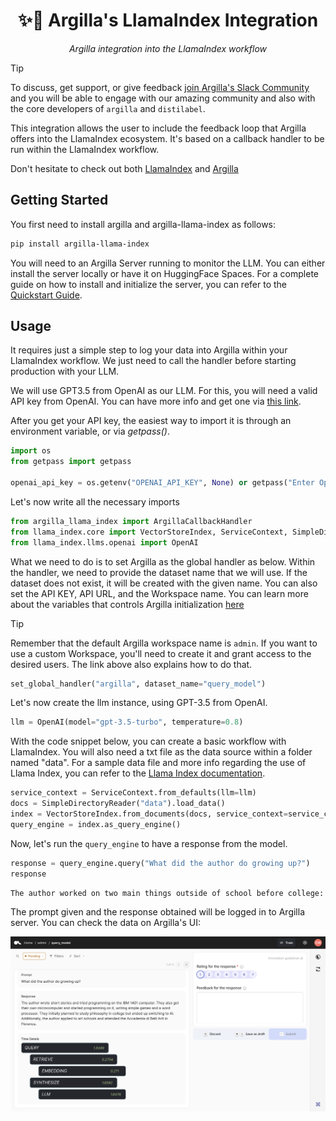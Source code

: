 <div align="center">
  <h1>✨🦙 Argilla's LlamaIndex Integration</h1>
  <p><em> Argilla integration into the LlamaIndex workflow</em></p>
</div>

> [!TIP]
> To discuss, get support, or give feedback [join Argilla's Slack Community](https://join.slack.com/t/rubrixworkspace/shared_invite/zt-whigkyjn-a3IUJLD7gDbTZ0rKlvcJ5g) and you will be able to engage with our amazing community and also with the core developers of `argilla` and `distilabel`.


This integration allows the user to include the feedback loop that Argilla offers into the LlamaIndex ecosystem. It's based on a callback handler to be run within the LlamaIndex workflow. 

Don't hesitate to check out both [LlamaIndex](https://github.com/run-llama/llama_index) and [Argilla](https://github.com/argilla-io/argilla)

## Getting Started

You first need to install argilla and argilla-llama-index as follows:

```bash
pip install argilla-llama-index
```

You will need to an Argilla Server running to monitor the LLM. You can either install the server locally or have it on HuggingFace Spaces. For a complete guide on how to install and initialize the server, you can refer to the [Quickstart Guide](https://docs.argilla.io/en/latest/getting_started/quickstart_installation.html).

## Usage

It requires just a simple step to log your data into Argilla within your LlamaIndex workflow. We just need to call the handler before starting production with your LLM.

We will use GPT3.5 from OpenAI as our LLM. For this, you will need a valid API key from OpenAI. You can have more info and get one via [this link](https://openai.com/blog/openai-api).

After you get your API key, the easiest way to import it is through an environment variable, or via *getpass()*.

```python
import os
from getpass import getpass

openai_api_key = os.getenv("OPENAI_API_KEY", None) or getpass("Enter OpenAI API key:")
```

Let's now write all the necessary imports

```python
from argilla_llama_index import ArgillaCallbackHandler
from llama_index.core import VectorStoreIndex, ServiceContext, SimpleDirectoryReader, set_global_handler
from llama_index.llms.openai import OpenAI
```

What we need to do is to set Argilla as the global handler as below. Within the handler, we need to provide the dataset name that we will use. If the dataset does not exist, it will be created with the given name. You can also set the API KEY, API URL, and the Workspace name. You can learn more about the variables that controls Argilla initialization [here](https://docs.argilla.io/en/latest/getting_started/installation/configurations/workspace_management.html)

> [!TIP]
> Remember that the default Argilla workspace name is `admin`. If you want to use a custom Workspace, you'll need to create it and grant access to the desired users. The link above also explains how to do that.


```python
set_global_handler("argilla", dataset_name="query_model")
```

Let's now create the llm instance, using GPT-3.5 from OpenAI.

```python
llm = OpenAI(model="gpt-3.5-turbo", temperature=0.8)
```

With the code snippet below, you can create a basic workflow with LlamaIndex. You will also need a txt file as the data source within a folder named "data". For a sample data file and more info regarding the use of Llama Index, you can refer to the [Llama Index documentation](https://docs.llamaindex.ai/en/stable/getting_started/starter_example.html).

```python
service_context = ServiceContext.from_defaults(llm=llm)
docs = SimpleDirectoryReader("data").load_data()
index = VectorStoreIndex.from_documents(docs, service_context=service_context)
query_engine = index.as_query_engine()
```

Now, let's run the `query_engine` to have a response from the model.

```python
response = query_engine.query("What did the author do growing up?")
response
```

```bash
The author worked on two main things outside of school before college: writing and programming. They wrote short stories and tried writing programs on an IBM 1401. They later got a microcomputer, built it themselves, and started programming on it.
```

The prompt given and the response obtained will be logged in to Argilla server. You can check the data on Argilla's UI:

![Argilla Dataset](docs/assets/argilla-ui-dataset.png)
